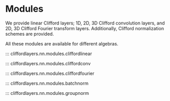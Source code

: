 # Modules

We provide linear Clifford layers; 1D, 2D, 3D Clifford convolution layers,
and 2D, 3D Clifford Fourier transform layers.
Additionally, Clifford normalization schemes are provided.

All these modules are available for different algebras.

::: cliffordlayers.nn.modules.cliffordlinear

::: cliffordlayers.nn.modules.cliffordconv

::: cliffordlayers.nn.modules.cliffordfourier

::: cliffordlayers.nn.modules.batchnorm

::: cliffordlayers.nn.modules.groupnorm

